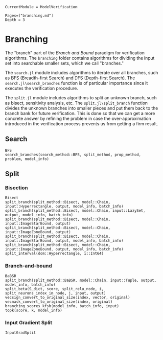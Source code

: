 ```@meta
CurrentModule = ModelVerification
```

```@contents
Pages=["branching.md"]
Depth = 3
```

# Branching
The "branch" part of the _Branch and Bound_ paradigm for verification algorithms. The `branching` folder contains algorithms for dividing the input set into searchable smaller sets, which we call "branches." 

The `search.jl` module includes algorithms to iterate over all branches, such as BFS (Breadth-first Search) and DFS (Depth-first Search). The `search.jl\search_branches` function is of particular importance since it executes the verification procedure.

The `split.jl` module includes algorithms to split an unknown branch, such as bisect, sensitivity analysis, etc. The `split.jl\split_branch` function divides the unknown branches into smaller pieces and put them back to the branch bank for future verification. This is done so that we can get a more concrete answer by refining the problem in case the over-approximation introduced in the verification process prevents us from getting a firm result.

## Search
```@docs
BFS
search_branches(search_method::BFS, split_method, prop_method, problem, model_info)
```

## Split

### Bisection
```@docs
Bisect
split_branch(split_method::Bisect, model::Chain, input::Hyperrectangle, output, model_info, batch_info)
split_branch(split_method::Bisect, model::Chain, input::LazySet, output, model_info, batch_info)
split_branch(split_method::Bisect, model::Chain, input::ImageStarBound, output)
split_branch(split_method::Bisect, model::Chain, input::ImageZonoBound, output)
split_branch(split_method::Bisect, model::Chain, input::ImageStarBound, output, model_info, batch_info)
split_branch(split_method::Bisect, model::Chain, input::ImageZonoBound, output, model_info, batch_info)
split_interval(dom::Hyperrectangle, i::Int64)
```

### Branch-and-bound
```@docs
BaBSR
split_branch(split_method::BaBSR, model::Chain, input::Tuple, output, model_info, batch_info)
split_beta(S_dict, score, split_relu_node, i, split_neurons_index_in_node, j, input, output)
vecsign_convert_to_original_size(index, vector, original)
vecmask_convert_to_original_size(index, original)
branching_scores_kfsb(model_info, batch_info, input)
topk(score, k, model_info)
```

### Input Gradient Split
```@docs
InputGradSplit
```